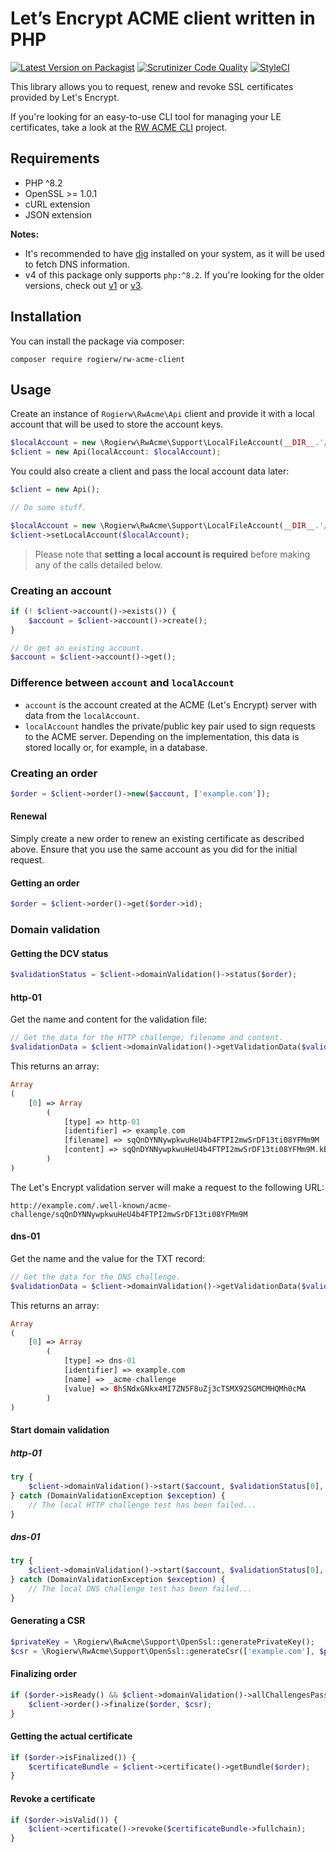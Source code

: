 # Let’s Encrypt ACME client written in PHP

[![Latest Version on Packagist](https://img.shields.io/packagist/v/rogierw/rw-acme-client.svg?style=flat-square)](https://packagist.org/packages/rogierw/rw-acme-client)
[![Scrutinizer Code Quality](https://img.shields.io/scrutinizer/g/RogierW/rw-acme-client.svg?style=flat-square)](https://scrutinizer-ci.com/g/RogierW/rw-acme-client/?branch=master)
[![StyleCI](https://github.styleci.io/repos/224902862/shield?style=flat-square&branch=master)](https://github.styleci.io/repos/224902862)

This library allows you to request, renew and revoke SSL certificates provided by Let's Encrypt.

If you're looking for an easy-to-use CLI tool for managing your LE certificates, take a look at the [RW ACME CLI](https://github.com/RogierW/rw-acme-cli) project.

## Requirements
- PHP ^8.2
- OpenSSL >= 1.0.1
- cURL extension
- JSON extension

**Notes:**
* It's recommended to have [dig](https://linux.die.net/man/1/dig) installed on your system, as it will be used to fetch DNS information.
* v4 of this package only supports `php:^8.2`. If you're looking for the older versions, check out [v1](https://github.com/RogierW/rw-acme-client/tree/v1) or [v3](https://github.com/RogierW/rw-acme-client/tree/v3).

## Installation
You can install the package via composer:

`composer require rogierw/rw-acme-client`

## Usage

Create an instance of `Rogierw\RwAcme\Api` client and provide it with a local account that will be used to store the account keys.

```php
$localAccount = new \Rogierw\RwAcme\Support\LocalFileAccount(__DIR__.'/__account');
$client = new Api(localAccount: $localAccount);
```

You could also create a client and pass the local account data later:

```php
$client = new Api();

// Do some stuff.

$localAccount = new \Rogierw\RwAcme\Support\LocalFileAccount(__DIR__.'/__account');
$client->setLocalAccount($localAccount);
```

> Please note that **setting a local account is required** before making any of the calls detailed below. 

### Creating an account
```php
if (! $client->account()->exists()) {
    $account = $client->account()->create();
}

// Or get an existing account.
$account = $client->account()->get();
```

### Difference between `account` and `localAccount`
- `account` is the account created at the ACME (Let's Encrypt) server with data from the `localAccount`.
- `localAccount` handles the private/public key pair used to sign requests to the ACME server. Depending on the implementation, this data is stored locally or, for example, in a database.

### Creating an order
```php
$order = $client->order()->new($account, ['example.com']);
```

#### Renewal
Simply create a new order to renew an existing certificate as described above. Ensure that you use the same account as you did for the initial request.

#### Getting an order
```php
$order = $client->order()->get($order->id);
```

### Domain validation

#### Getting the DCV status
```php
$validationStatus = $client->domainValidation()->status($order);
```

#### http-01

Get the name and content for the validation file:
```php
// Get the data for the HTTP challenge; filename and content.
$validationData = $client->domainValidation()->getValidationData($validationStatus, \Rogierw\RwAcme\Enums\AuthorizationChallengeEnum::HTTP);
```

This returns an array:
```php
Array
(
    [0] => Array
        (
            [type] => http-01
            [identifier] => example.com
            [filename] => sqQnDYNNywpkwuHeU4b4FTPI2mwSrDF13ti08YFMm9M
            [content] => sqQnDYNNywpkwuHeU4b4FTPI2mwSrDF13ti08YFMm9M.kB7_eWSDdG3aWIaPSp6Uy4vLBbBI5M0COvM-AZOBcoQ
        )
)
```

The Let's Encrypt validation server will make a request to the following URL:
```
http://example.com/.well-known/acme-challenge/sqQnDYNNywpkwuHeU4b4FTPI2mwSrDF13ti08YFMm9M
```

#### dns-01

Get the name and the value for the TXT record:
```php
// Get the data for the DNS challenge.
$validationData = $client->domainValidation()->getValidationData($validationStatus, \Rogierw\RwAcme\Enums\AuthorizationChallengeEnum::DNS);
```

This returns an array:
```php
Array
(
    [0] => Array
        (
            [type] => dns-01
            [identifier] => example.com
            [name] => _acme-challenge
            [value] => 8hSNdxGNkx4MI7ZN5F8uZj3cTSMX92SGMCMHQMh0cMA
        )
)
```

#### Start domain validation

##### http-01
```php
try {
    $client->domainValidation()->start($account, $validationStatus[0], \Rogierw\RwAcme\Enums\AuthorizationChallengeEnum::HTTP);
} catch (DomainValidationException $exception) {
    // The local HTTP challenge test has been failed...
}
```

##### dns-01
```php
try {
    $client->domainValidation()->start($account, $validationStatus[0], \Rogierw\RwAcme\Enums\AuthorizationChallengeEnum::DNS);
} catch (DomainValidationException $exception) {
    // The local DNS challenge test has been failed...
}
```

#### Generating a CSR
```php
$privateKey = \Rogierw\RwAcme\Support\OpenSsl::generatePrivateKey();
$csr = \Rogierw\RwAcme\Support\OpenSsl::generateCsr(['example.com'], $privateKey);
```

#### Finalizing order
```php
if ($order->isReady() && $client->domainValidation()->allChallengesPassed($order)) {
    $client->order()->finalize($order, $csr);
}
```

#### Getting the actual certificate
```php
if ($order->isFinalized()) {
    $certificateBundle = $client->certificate()->getBundle($order);
}
```

#### Revoke a certificate
```php
if ($order->isValid()) {
    $client->certificate()->revoke($certificateBundle->fullchain);
}
```

